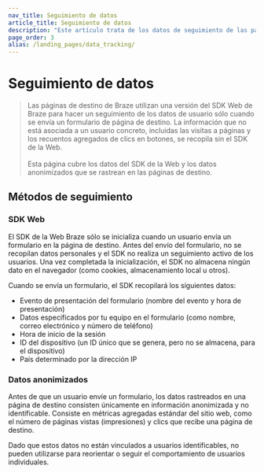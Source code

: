 ```yaml
---
nav_title: Seguimiento de datos
article_title: Seguimiento de datos
description: "Este artículo trata de los datos de seguimiento de las páginas de destino."
page_order: 3
alias: /landing_pages/data_tracking/
---
```


# Seguimiento de datos

> Las páginas de destino de Braze utilizan una versión del SDK Web de Braze para hacer un seguimiento de los datos de usuario sólo cuando se envía un formulario de página de destino. La información que no está asociada a un usuario concreto, incluidas las visitas a páginas y los recuentos agregados de clics en botones, se recopila sin el SDK de la Web.<br><br>Esta página cubre los datos del SDK de la Web y los datos anonimizados que se rastrean en las páginas de destino.

## Métodos de seguimiento

### SDK Web

El SDK de la Web Braze sólo se inicializa cuando un usuario envía un formulario en la página de destino. Antes del envío del formulario, no se recopilan datos personales y el SDK no realiza un seguimiento activo de los usuarios. Una vez completada la inicialización, el SDK no almacena ningún dato en el navegador (como cookies, almacenamiento local u otros).

Cuando se envía un formulario, el SDK recopilará los siguientes datos:

- Evento de presentación del formulario (nombre del evento y hora de presentación)
- Datos especificados por tu equipo en el formulario (como nombre, correo electrónico y número de teléfono)
- Hora de inicio de la sesión
- ID del dispositivo (un ID único que se genera, pero no se almacena, para el dispositivo)
- País determinado por la dirección IP

### Datos anonimizados

Antes de que un usuario envíe un formulario, los datos rastreados en una página de destino consisten únicamente en información anonimizada y no identificable. Consiste en métricas agregadas estándar del sitio web, como el número de páginas vistas (impresiones) y clics que recibe una página de destino.

Dado que estos datos no están vinculados a usuarios identificables, no pueden utilizarse para reorientar o seguir el comportamiento de usuarios individuales.

